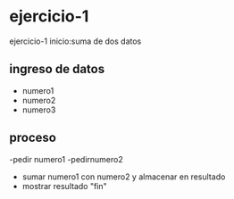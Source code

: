 # ejercicio-1
ejercicio-1
inicio:suma de dos datos
## ingreso de datos
- numero1
- numero2
- numero3

## proceso
-pedir numero1
-pedirnumero2
- sumar numero1 con numero2 y almacenar en resultado
- mostrar resultado
"fin"


